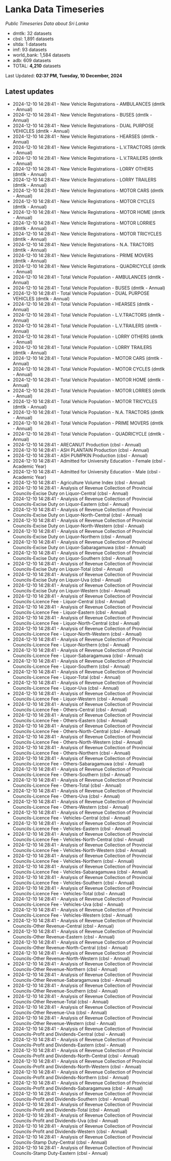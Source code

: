 # Lanka Data Timeseries
*Public Timeseries Data about Sri Lanka*

* dmtlk: 32 datasets
* cbsl: 1,891 datasets
* sltda: 1 datasets
* imf: 93 datasets
* world_bank: 1,584 datasets
* adb: 609 datasets
* TOTAL: **4,210** datasets

Last Updated: **02:37 PM, Tuesday, 10 December, 2024**

## Latest updates

* 2024-12-10 14:28:41 - New Vehicle Registrations - AMBULANCES (dmtlk - Annual)
* 2024-12-10 14:28:41 - New Vehicle Registrations - BUSES (dmtlk - Annual)
* 2024-12-10 14:28:41 - New Vehicle Registrations - DUAL PURPOSE VEHICLES (dmtlk - Annual)
* 2024-12-10 14:28:41 - New Vehicle Registrations - HEARSES (dmtlk - Annual)
* 2024-12-10 14:28:41 - New Vehicle Registrations - L.V.TRACTORS (dmtlk - Annual)
* 2024-12-10 14:28:41 - New Vehicle Registrations - L.V.TRAILERS (dmtlk - Annual)
* 2024-12-10 14:28:41 - New Vehicle Registrations - LORRY OTHERS (dmtlk - Annual)
* 2024-12-10 14:28:41 - New Vehicle Registrations - LORRY TRAILERS (dmtlk - Annual)
* 2024-12-10 14:28:41 - New Vehicle Registrations - MOTOR CARS (dmtlk - Annual)
* 2024-12-10 14:28:41 - New Vehicle Registrations - MOTOR CYCLES (dmtlk - Annual)
* 2024-12-10 14:28:41 - New Vehicle Registrations - MOTOR HOME (dmtlk - Annual)
* 2024-12-10 14:28:41 - New Vehicle Registrations - MOTOR LORRIES (dmtlk - Annual)
* 2024-12-10 14:28:41 - New Vehicle Registrations - MOTOR TRICYCLES (dmtlk - Annual)
* 2024-12-10 14:28:41 - New Vehicle Registrations - N.A. TRACTORS (dmtlk - Annual)
* 2024-12-10 14:28:41 - New Vehicle Registrations - PRIME MOVERS (dmtlk - Annual)
* 2024-12-10 14:28:41 - New Vehicle Registrations - QUADRICYCLE (dmtlk - Annual)
* 2024-12-10 14:28:41 - Total Vehicle Population - AMBULANCES (dmtlk - Annual)
* 2024-12-10 14:28:41 - Total Vehicle Population - BUSES (dmtlk - Annual)
* 2024-12-10 14:28:41 - Total Vehicle Population - DUAL PURPOSE VEHICLES (dmtlk - Annual)
* 2024-12-10 14:28:41 - Total Vehicle Population - HEARSES (dmtlk - Annual)
* 2024-12-10 14:28:41 - Total Vehicle Population - L.V.TRACTORS (dmtlk - Annual)
* 2024-12-10 14:28:41 - Total Vehicle Population - L.V.TRAILERS (dmtlk - Annual)
* 2024-12-10 14:28:41 - Total Vehicle Population - LORRY OTHERS (dmtlk - Annual)
* 2024-12-10 14:28:41 - Total Vehicle Population - LORRY TRAILERS (dmtlk - Annual)
* 2024-12-10 14:28:41 - Total Vehicle Population - MOTOR CARS (dmtlk - Annual)
* 2024-12-10 14:28:41 - Total Vehicle Population - MOTOR CYCLES (dmtlk - Annual)
* 2024-12-10 14:28:41 - Total Vehicle Population - MOTOR HOME (dmtlk - Annual)
* 2024-12-10 14:28:41 - Total Vehicle Population - MOTOR LORRIES (dmtlk - Annual)
* 2024-12-10 14:28:41 - Total Vehicle Population - MOTOR TRICYCLES (dmtlk - Annual)
* 2024-12-10 14:28:41 - Total Vehicle Population - N.A. TRACTORS (dmtlk - Annual)
* 2024-12-10 14:28:41 - Total Vehicle Population - PRIME MOVERS (dmtlk - Annual)
* 2024-12-10 14:28:41 - Total Vehicle Population - QUADRICYCLE (dmtlk - Annual)
* 2024-12-10 14:28:41 - ARECANUT Production (cbsl - Annual)
* 2024-12-10 14:28:41 - ASH PLANTAIN Production (cbsl - Annual)
* 2024-12-10 14:28:41 - ASH PUMPKIN Production (cbsl - Annual)
* 2024-12-10 14:28:41 - Admitted for University Education - Female (cbsl - Academic Year)
* 2024-12-10 14:28:41 - Admitted for University Education - Male (cbsl - Academic Year)
* 2024-12-10 14:28:41 - Agriculture Volume Index (cbsl - Annual)
* 2024-12-10 14:28:41 - Analysis of Revenue Collection of Provincial Councils-Excise Duty on Liquor-Central (cbsl - Annual)
* 2024-12-10 14:28:41 - Analysis of Revenue Collection of Provincial Councils-Excise Duty on Liquor-Eastern (cbsl - Annual)
* 2024-12-10 14:28:41 - Analysis of Revenue Collection of Provincial Councils-Excise Duty on Liquor-North-Central (cbsl - Annual)
* 2024-12-10 14:28:41 - Analysis of Revenue Collection of Provincial Councils-Excise Duty on Liquor-North-Western (cbsl - Annual)
* 2024-12-10 14:28:41 - Analysis of Revenue Collection of Provincial Councils-Excise Duty on Liquor-Northern (cbsl - Annual)
* 2024-12-10 14:28:41 - Analysis of Revenue Collection of Provincial Councils-Excise Duty on Liquor-Sabaragamuwa (cbsl - Annual)
* 2024-12-10 14:28:41 - Analysis of Revenue Collection of Provincial Councils-Excise Duty on Liquor-Southern (cbsl - Annual)
* 2024-12-10 14:28:41 - Analysis of Revenue Collection of Provincial Councils-Excise Duty on Liquor-Total (cbsl - Annual)
* 2024-12-10 14:28:41 - Analysis of Revenue Collection of Provincial Councils-Excise Duty on Liquor-Uva (cbsl - Annual)
* 2024-12-10 14:28:41 - Analysis of Revenue Collection of Provincial Councils-Excise Duty on Liquor-Western (cbsl - Annual)
* 2024-12-10 14:28:41 - Analysis of Revenue Collection of Provincial Councils-Licence Fee - Liquor-Central (cbsl - Annual)
* 2024-12-10 14:28:41 - Analysis of Revenue Collection of Provincial Councils-Licence Fee - Liquor-Eastern (cbsl - Annual)
* 2024-12-10 14:28:41 - Analysis of Revenue Collection of Provincial Councils-Licence Fee - Liquor-North-Central (cbsl - Annual)
* 2024-12-10 14:28:41 - Analysis of Revenue Collection of Provincial Councils-Licence Fee - Liquor-North-Western (cbsl - Annual)
* 2024-12-10 14:28:41 - Analysis of Revenue Collection of Provincial Councils-Licence Fee - Liquor-Northern (cbsl - Annual)
* 2024-12-10 14:28:41 - Analysis of Revenue Collection of Provincial Councils-Licence Fee - Liquor-Sabaragamuwa (cbsl - Annual)
* 2024-12-10 14:28:41 - Analysis of Revenue Collection of Provincial Councils-Licence Fee - Liquor-Southern (cbsl - Annual)
* 2024-12-10 14:28:41 - Analysis of Revenue Collection of Provincial Councils-Licence Fee - Liquor-Total (cbsl - Annual)
* 2024-12-10 14:28:41 - Analysis of Revenue Collection of Provincial Councils-Licence Fee - Liquor-Uva (cbsl - Annual)
* 2024-12-10 14:28:41 - Analysis of Revenue Collection of Provincial Councils-Licence Fee - Liquor-Western (cbsl - Annual)
* 2024-12-10 14:28:41 - Analysis of Revenue Collection of Provincial Councils-Licence Fee - Others-Central (cbsl - Annual)
* 2024-12-10 14:28:41 - Analysis of Revenue Collection of Provincial Councils-Licence Fee - Others-Eastern (cbsl - Annual)
* 2024-12-10 14:28:41 - Analysis of Revenue Collection of Provincial Councils-Licence Fee - Others-North-Central (cbsl - Annual)
* 2024-12-10 14:28:41 - Analysis of Revenue Collection of Provincial Councils-Licence Fee - Others-North-Western (cbsl - Annual)
* 2024-12-10 14:28:41 - Analysis of Revenue Collection of Provincial Councils-Licence Fee - Others-Northern (cbsl - Annual)
* 2024-12-10 14:28:41 - Analysis of Revenue Collection of Provincial Councils-Licence Fee - Others-Sabaragamuwa (cbsl - Annual)
* 2024-12-10 14:28:41 - Analysis of Revenue Collection of Provincial Councils-Licence Fee - Others-Southern (cbsl - Annual)
* 2024-12-10 14:28:41 - Analysis of Revenue Collection of Provincial Councils-Licence Fee - Others-Total (cbsl - Annual)
* 2024-12-10 14:28:41 - Analysis of Revenue Collection of Provincial Councils-Licence Fee - Others-Uva (cbsl - Annual)
* 2024-12-10 14:28:41 - Analysis of Revenue Collection of Provincial Councils-Licence Fee - Others-Western (cbsl - Annual)
* 2024-12-10 14:28:41 - Analysis of Revenue Collection of Provincial Councils-Licence Fee - Vehicles-Central (cbsl - Annual)
* 2024-12-10 14:28:41 - Analysis of Revenue Collection of Provincial Councils-Licence Fee - Vehicles-Eastern (cbsl - Annual)
* 2024-12-10 14:28:41 - Analysis of Revenue Collection of Provincial Councils-Licence Fee - Vehicles-North-Central (cbsl - Annual)
* 2024-12-10 14:28:41 - Analysis of Revenue Collection of Provincial Councils-Licence Fee - Vehicles-North-Western (cbsl - Annual)
* 2024-12-10 14:28:41 - Analysis of Revenue Collection of Provincial Councils-Licence Fee - Vehicles-Northern (cbsl - Annual)
* 2024-12-10 14:28:41 - Analysis of Revenue Collection of Provincial Councils-Licence Fee - Vehicles-Sabaragamuwa (cbsl - Annual)
* 2024-12-10 14:28:41 - Analysis of Revenue Collection of Provincial Councils-Licence Fee - Vehicles-Southern (cbsl - Annual)
* 2024-12-10 14:28:41 - Analysis of Revenue Collection of Provincial Councils-Licence Fee - Vehicles-Total (cbsl - Annual)
* 2024-12-10 14:28:41 - Analysis of Revenue Collection of Provincial Councils-Licence Fee - Vehicles-Uva (cbsl - Annual)
* 2024-12-10 14:28:41 - Analysis of Revenue Collection of Provincial Councils-Licence Fee - Vehicles-Western (cbsl - Annual)
* 2024-12-10 14:28:41 - Analysis of Revenue Collection of Provincial Councils-Other Revenue-Central (cbsl - Annual)
* 2024-12-10 14:28:41 - Analysis of Revenue Collection of Provincial Councils-Other Revenue-Eastern (cbsl - Annual)
* 2024-12-10 14:28:41 - Analysis of Revenue Collection of Provincial Councils-Other Revenue-North-Central (cbsl - Annual)
* 2024-12-10 14:28:41 - Analysis of Revenue Collection of Provincial Councils-Other Revenue-North-Western (cbsl - Annual)
* 2024-12-10 14:28:41 - Analysis of Revenue Collection of Provincial Councils-Other Revenue-Northern (cbsl - Annual)
* 2024-12-10 14:28:41 - Analysis of Revenue Collection of Provincial Councils-Other Revenue-Sabaragamuwa (cbsl - Annual)
* 2024-12-10 14:28:41 - Analysis of Revenue Collection of Provincial Councils-Other Revenue-Southern (cbsl - Annual)
* 2024-12-10 14:28:41 - Analysis of Revenue Collection of Provincial Councils-Other Revenue-Total (cbsl - Annual)
* 2024-12-10 14:28:41 - Analysis of Revenue Collection of Provincial Councils-Other Revenue-Uva (cbsl - Annual)
* 2024-12-10 14:28:41 - Analysis of Revenue Collection of Provincial Councils-Other Revenue-Western (cbsl - Annual)
* 2024-12-10 14:28:41 - Analysis of Revenue Collection of Provincial Councils-Profit and Dividends-Central (cbsl - Annual)
* 2024-12-10 14:28:41 - Analysis of Revenue Collection of Provincial Councils-Profit and Dividends-Eastern (cbsl - Annual)
* 2024-12-10 14:28:41 - Analysis of Revenue Collection of Provincial Councils-Profit and Dividends-North-Central (cbsl - Annual)
* 2024-12-10 14:28:41 - Analysis of Revenue Collection of Provincial Councils-Profit and Dividends-North-Western (cbsl - Annual)
* 2024-12-10 14:28:41 - Analysis of Revenue Collection of Provincial Councils-Profit and Dividends-Northern (cbsl - Annual)
* 2024-12-10 14:28:41 - Analysis of Revenue Collection of Provincial Councils-Profit and Dividends-Sabaragamuwa (cbsl - Annual)
* 2024-12-10 14:28:41 - Analysis of Revenue Collection of Provincial Councils-Profit and Dividends-Southern (cbsl - Annual)
* 2024-12-10 14:28:41 - Analysis of Revenue Collection of Provincial Councils-Profit and Dividends-Total (cbsl - Annual)
* 2024-12-10 14:28:41 - Analysis of Revenue Collection of Provincial Councils-Profit and Dividends-Uva (cbsl - Annual)
* 2024-12-10 14:28:41 - Analysis of Revenue Collection of Provincial Councils-Profit and Dividends-Western (cbsl - Annual)
* 2024-12-10 14:28:41 - Analysis of Revenue Collection of Provincial Councils-Stamp Duty-Central (cbsl - Annual)
* 2024-12-10 14:28:41 - Analysis of Revenue Collection of Provincial Councils-Stamp Duty-Eastern (cbsl - Annual)